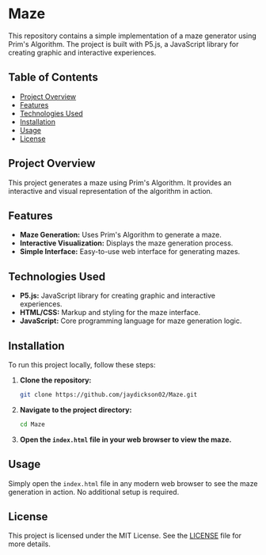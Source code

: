 # Maze

This repository contains a simple implementation of a maze generator using Prim's Algorithm. The project is built with P5.js, a JavaScript library for creating graphic and interactive experiences.

## Table of Contents

- [Project Overview](#project-overview)
- [Features](#features)
- [Technologies Used](#technologies-used)
- [Installation](#installation)
- [Usage](#usage)
- [License](#license)

## Project Overview

This project generates a maze using Prim's Algorithm. It provides an interactive and visual representation of the algorithm in action.

## Features

- **Maze Generation:** Uses Prim's Algorithm to generate a maze.
- **Interactive Visualization:** Displays the maze generation process.
- **Simple Interface:** Easy-to-use web interface for generating mazes.

## Technologies Used

- **P5.js:** JavaScript library for creating graphic and interactive experiences.
- **HTML/CSS:** Markup and styling for the maze interface.
- **JavaScript:** Core programming language for maze generation logic.

## Installation

To run this project locally, follow these steps:

1. **Clone the repository:**
   ```bash
   git clone https://github.com/jaydickson02/Maze.git
   ```

2. **Navigate to the project directory:**
   ```bash
   cd Maze
   ```

3. **Open the `index.html` file in your web browser to view the maze.**

## Usage

Simply open the `index.html` file in any modern web browser to see the maze generation in action. No additional setup is required.

## License

This project is licensed under the MIT License. See the [LICENSE](LICENSE) file for more details.
